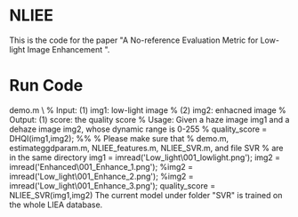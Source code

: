 # NLIEE
This is the code for the paper "A No-reference Evaluation Metric for Low-light Image Enhancement ".
# Run Code
demo.m \\
% Input:  (1) img1: low-light image
%         (2) img2: enhacned image
% Output: (1) score: the quality score
% Usage:  Given a haze image img1 and a dehaze image img2, whose dynamic range is 0-255
%         quality_score = DHQI(img1,img2);
%% 
%  Please make sure that 
%  demo.m, estimateggdparam.m, NLIEE_features.m, NLIEE_SVR.m, and file SVR
%  are in the same directory
img1 = imread('Low_light\001_lowlight.png');
img2 = imread('Enhanced\001_Enhance_1.png');
%img2 = imread('Low_light\001_Enhance_2.png');
%img2 = imread('Low_light\001_Enhance_3.png');
quality_score = NLIEE_SVR(img1,img2)
The current model under folder "SVR" is trained on the whole LIEA database.
